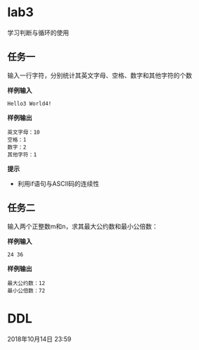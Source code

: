 # lab3

学习判断与循环的使用


## 任务一

输入一行字符，分别统计其英文字母、空格、数字和其他字符的个数


**样例输入**

```
Hello3 World4!
```

**样例输出**
```
英文字母：10
空格：1
数字：2
其他字符：1
```

**提示**
+ 利用if语句与ASCII码的连续性




## 任务二

输入两个正整数m和n，求其最大公约数和最小公倍数：

**样例输入**
```
24 36
```

**样例输出**
```
最大公约数：12
最小公倍数：72
```

# DDL

2018年10月14日 23:59
